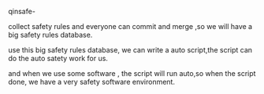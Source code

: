 qinsafe-

collect safety rules and everyone can commit and merge ,so we will have a big safety rules database.

use this big safety rules database, we can write a auto script,the script can do the auto satety work for us.

and  when we use some software , the script will run auto,so when the script done, we have a very safety software environment.
